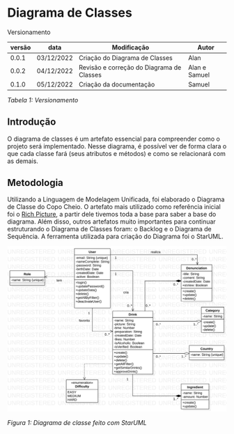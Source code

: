 # Diagrama de Classes

Versionamento

versão | data | Modificação | Autor
-------|------|-------------|------
0.0.1 | 03/12/2022 | Criação do Diagrama de Classes | Alan
0.0.2 | 04/12/2022 | Revisão e correção do Diagrama de Classes | Alan e Samuel
0.1.0 | 05/12/2022 | Criação da documentação | Samuel

*Tabela 1: Versionamento*

## Introdução

O diagrama de classes é um artefato essencial para compreender como o projeto será implementado. Nesse diagrama, é possível ver de forma clara o que cada classe fará (seus atributos e métodos) e como se relacionará com as demais.

## Metodologia

Utilizando a Linguagem de Modelagem Unificada, foi elaborado o Diagrama de Classe do Copo Cheio. O artefato mais utilizado como referência inicial foi o [Rich Picture](./../Base/1.1.7.RichPicture.md), a partir dele tivemos toda a base para saber a base do diagrama. Além disso, outros artefatos muito importantes para continuar estruturando o Diagrama de Classes foram: o Backlog e o Diagrama de Sequência. A ferramenta utilizada para criação do Diagrama foi o StarUML.

![Diagrama de Classes](./assets/diagramClass.svg)

*Figura 1: Diagrama de classe feito com StarUML* 